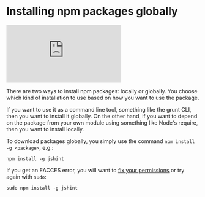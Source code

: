 <!--
title: 08 - Installing npm packages globally
featured: true
-->

# Installing npm packages globally

<iframe src="https://www.youtube.com/embed/JXi9pg5fsao" frameborder="0" allowfullscreen></iframe>

There are two ways to install npm packages: locally or globally. You choose which kind of installation to use based on how you want to use the package.

If you want to use it as a command line tool, something like the grunt CLI, then you want to install it globally. On the other hand, if you want to depend on the package from your own module using something like Node's require, then you want to install locally.

To download packages globally, you simply use the command `npm install -g <package>`, e.g.:

```
npm install -g jshint
```

If you get an EACCES error, you will want to [fix your permissions](/getting-started/fixing-npm-permissions) or try again with `sudo`:

```
sudo npm install -g jshint
```
